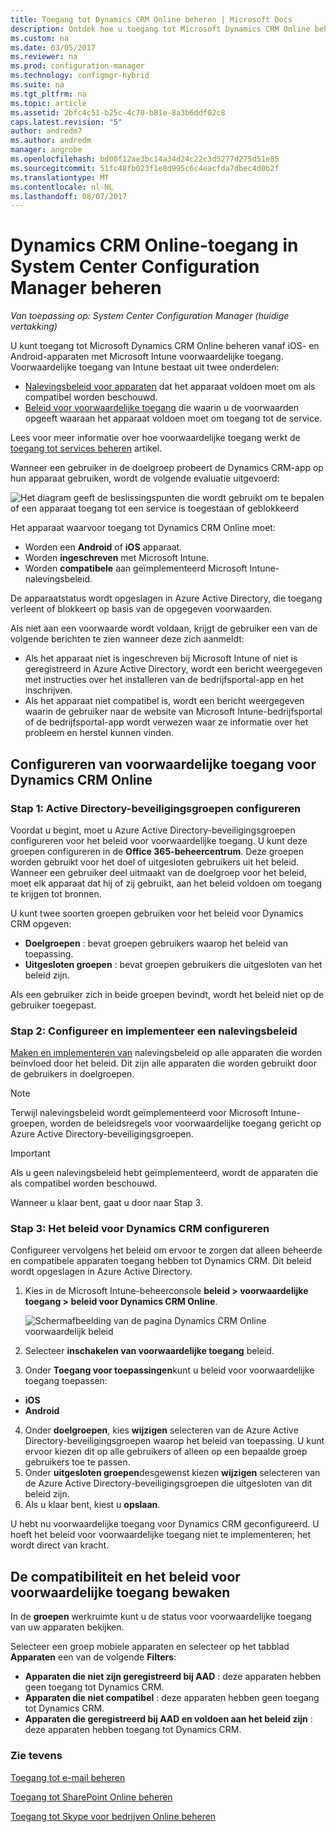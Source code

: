 ```yaml
---
title: Toegang tot Dynamics CRM Online beheren | Microsoft Docs
description: Ontdek hoe u toegang tot Microsoft Dynamics CRM Online beheren vanaf iOS- en Android-apparaten met Microsoft Intune voorwaardelijke toegang.
ms.custom: na
ms.date: 03/05/2017
ms.reviewer: na
ms.prod: configuration-manager
ms.technology: configmgr-hybrid
ms.suite: na
ms.tgt_pltfrm: na
ms.topic: article
ms.assetid: 2bfc4c51-b25c-4c70-b81e-8a3b6ddf02c8
caps.latest.revision: "5"
author: andredm7
ms.author: andredm
manager: angrobe
ms.openlocfilehash: bd00f12ae3bc14a34d24c22c3d5277d275d51e85
ms.sourcegitcommit: 51fc48fb023f1e8d995c6c4eacfda7dbec4d0b2f
ms.translationtype: MT
ms.contentlocale: nl-NL
ms.lasthandoff: 08/07/2017
---
```

# <a name="manage-dynamics-crm-online-access-in-system-center-configuration-manager"></a>Dynamics CRM Online-toegang in System Center Configuration Manager beheren

*Van toepassing op: System Center Configuration Manager (huidige vertakking)*

U kunt toegang tot Microsoft Dynamics CRM Online beheren vanaf iOS- en Android-apparaten met Microsoft Intune voorwaardelijke toegang.  Voorwaardelijke toegang van Intune bestaat uit twee onderdelen:
* [Nalevingsbeleid voor apparaten](../../protect/deploy-use/device-compliance-policies.md) dat het apparaat voldoen moet om als compatibel worden beschouwd.
* [Beleid voor voorwaardelijke toegang](../../protect/deploy-use/manage-access-to-services.md) die waarin u de voorwaarden opgeeft waaraan het apparaat voldoen moet om toegang tot de service.

Lees voor meer informatie over hoe voorwaardelijke toegang werkt de [toegang tot services beheren](../../protect/deploy-use/manage-access-to-services.md) artikel.


Wanneer een gebruiker in de doelgroep probeert de Dynamics CRM-app op hun apparaat gebruiken, wordt de volgende evaluatie uitgevoerd:

![Het diagram geeft de beslissingspunten die wordt gebruikt om te bepalen of een apparaat toegang tot een service is toegestaan of geblokkeerd](media/mdm-ca-dynamics-crm-flow-diagram.png)

Het apparaat waarvoor toegang tot Dynamics CRM Online moet:
* Worden een **Android** of **iOS** apparaat.
* Worden **ingeschreven** met Microsoft Intune.
* Worden **compatibele** aan geïmplementeerd Microsoft Intune-nalevingsbeleid.

De apparaatstatus wordt opgeslagen in Azure Active Directory, die toegang verleent of blokkeert op basis van de opgegeven voorwaarden.

Als niet aan een voorwaarde wordt voldaan, krijgt de gebruiker een van de volgende berichten te zien wanneer deze zich aanmeldt:
* Als het apparaat niet is ingeschreven bij Microsoft Intune of niet is geregistreerd in Azure Active Directory, wordt een bericht weergegeven met instructies over het installeren van de bedrijfsportal-app en het inschrijven.
* Als het apparaat niet compatibel is, wordt een bericht weergegeven waarin de gebruiker naar de website van Microsoft Intune-bedrijfsportal of de bedrijfsportal-app wordt verwezen waar ze informatie over het probleem en herstel kunnen vinden.

## <a name="configure-conditional-access-for-dynamics-crm-online"></a>Configureren van voorwaardelijke toegang voor Dynamics CRM Online  
### <a name="step-1-configure-active-directory-security-groups"></a>Stap 1: Active Directory-beveiligingsgroepen configureren

Voordat u begint, moet u Azure Active Directory-beveiligingsgroepen configureren voor het beleid voor voorwaardelijke toegang. U kunt deze groepen configureren in de **Office 365-beheercentrum**. Deze groepen worden gebruikt voor het doel of uitgesloten gebruikers uit het beleid. Wanneer een gebruiker deel uitmaakt van de doelgroep voor het beleid, moet elk apparaat dat hij of zij gebruikt, aan het beleid voldoen om toegang te krijgen tot bronnen.

U kunt twee soorten groepen gebruiken voor het beleid voor Dynamics CRM opgeven:
* **Doelgroepen** : bevat groepen gebruikers waarop het beleid van toepassing.
* **Uitgesloten groepen** : bevat groepen gebruikers die uitgesloten van het beleid zijn.

Als een gebruiker zich in beide groepen bevindt, wordt het beleid niet op de gebruiker toegepast.

### <a name="step-2-configure-and-deploy-a-compliance-policy"></a>Stap 2: Configureer en implementeer een nalevingsbeleid
[Maken en implementeren van](../../protect/deploy-use/device-compliance-policies.md) nalevingsbeleid op alle apparaten die worden beïnvloed door het beleid. Dit zijn alle apparaten die worden gebruikt door de gebruikers in doelgroepen.

> [!NOTE]
> Terwijl nalevingsbeleid wordt geïmplementeerd voor Microsoft Intune-groepen, worden de beleidsregels voor voorwaardelijke toegang gericht op Azure Active Directory-beveiligingsgroepen.

> [!IMPORTANT]
> Als u geen nalevingsbeleid hebt geïmplementeerd, wordt de apparaten die als compatibel worden beschouwd.

Wanneer u klaar bent, gaat u door naar Stap 3.
### <a name="step-3-configure-the-dynamics-crm-policy"></a>Stap 3: Het beleid voor Dynamics CRM configureren
Configureer vervolgens het beleid om ervoor te zorgen dat alleen beheerde en compatibele apparaten toegang hebben tot Dynamics CRM. Dit beleid wordt opgeslagen in Azure Active Directory.

1.  Kies in de Microsoft Intune-beheerconsole **beleid > voorwaardelijke toegang > beleid voor Dynamics CRM Online**.

     ![Schermafbeelding van de pagina Dynamics CRM Online voorwaardelijk beleid](media/mdm-ca-dynamics-crm-policy-configuration.png)

2.  Selecteer **inschakelen van voorwaardelijke toegang** beleid.
3.  Onder **Toegang voor toepassingen**kunt u beleid voor voorwaardelijke toegang toepassen:
  * **iOS**
  * **Android**
4.  Onder **doelgroepen**, kies **wijzigen** selecteren van de Azure Active Directory-beveiligingsgroepen waarop het beleid van toepassing. U kunt ervoor kiezen dit op alle gebruikers of alleen op een bepaalde groep gebruikers toe te passen.
5.  Onder **uitgesloten groepen**desgewenst kiezen **wijzigen** selecteren van de Azure Active Directory-beveiligingsgroepen die uitgesloten van dit beleid zijn.
6.  Als u klaar bent, kiest u **opslaan**.

U hebt nu voorwaardelijke toegang voor Dynamics CRM geconfigureerd. U hoeft het beleid voor voorwaardelijke toegang niet te implementeren; het wordt direct van kracht.
##  <a name="monitor-the-compliance-and-conditional-access-policies"></a>De compatibiliteit en het beleid voor voorwaardelijke toegang bewaken

In de **groepen** werkruimte kunt u de status voor voorwaardelijke toegang van uw apparaten bekijken.

Selecteer een groep mobiele apparaten en selecteer op het tabblad **Apparaten** een van de volgende **Filters**:
* **Apparaten die niet zijn geregistreerd bij AAD** : deze apparaten hebben geen toegang tot Dynamics CRM.
* **Apparaten die niet compatibel** : deze apparaten hebben geen toegang tot Dynamics CRM.
* **Apparaten die geregistreerd bij AAD en voldoen aan het beleid zijn** : deze apparaten hebben toegang tot Dynamics CRM.

###  <a name="see-also"></a>Zie tevens
[Toegang tot e-mail beheren](../../protect/deploy-use/manage-email-access.md)

[Toegang tot SharePoint Online beheren](../../protect/deploy-use/manage-sharepoint-online-access.md)

[Toegang tot Skype voor bedrijven Online beheren](../../protect/deploy-use/manage-skype-for-business-online-access.md)
